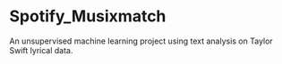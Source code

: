 # Spotify_Musixmatch
An unsupervised machine learning project using text analysis on Taylor Swift lyrical data.
